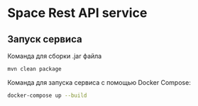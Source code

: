 # Space Rest API service

## Запуск сервиса
Команда для сборки .jar файла
```bash
mvn clean package
```

Команда для запуска сервиса с помощью Docker Compose:
```bash
docker-compose up --build
```

